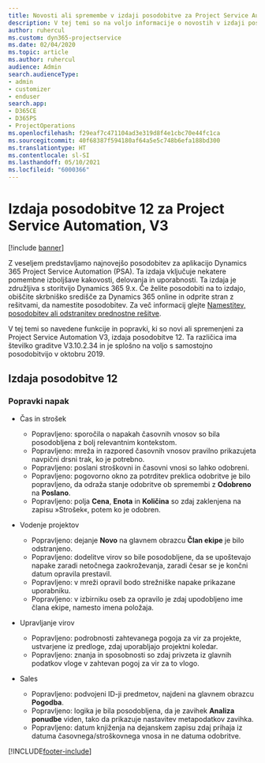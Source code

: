 ```yaml
---
title: Novosti ali spremembe v izdaji posodobitve za Project Service Automation 12, V3
description: V tej temi so na voljo informacije o novostih v izdaji posodobitve za Project Service Automation 12, V3.
author: ruhercul
ms.custom: dyn365-projectservice
ms.date: 02/04/2020
ms.topic: article
ms.author: ruhercul
audience: Admin
search.audienceType:
- admin
- customizer
- enduser
search.app:
- D365CE
- D365PS
- ProjectOperations
ms.openlocfilehash: f29eaf7c471104ad3e319d8f4e1cbc70e44fc1ca
ms.sourcegitcommit: 40f68387f594180af64a5e5c748b6efa188bd300
ms.translationtype: HT
ms.contentlocale: sl-SI
ms.lasthandoff: 05/10/2021
ms.locfileid: "6000366"
---
```

# <a name="project-service-automation-update-release-12-v3"></a>Izdaja posodobitve 12 za Project Service Automation, V3

[!include [banner](../includes/psa-now-project-operations.md)]

Z veseljem predstavljamo najnovejšo posodobitev za aplikacijo Dynamics 365 Project Service Automation (PSA). Ta izdaja vključuje nekatere pomembne izboljšave kakovosti, delovanja in uporabnosti. Ta izdaja je združljiva s storitvijo Dynamics 365 9.x. Če želite posodobiti na to izdajo, obiščite skrbniško središče za Dynamics 365 online in odprite stran z rešitvami, da namestite posodobitev. Za več informacij glejte [Namestitev, posodobitev ali odstranitev prednostne rešitve](/power-platform/admin/install-remove-preferred-solution).

V tej temi so navedene funkcije in popravki, ki so novi ali spremenjeni za Project Service Automation V3, izdaja posodobitve 12. Ta različica ima številko graditve V3.10.2.34 in je splošno na voljo s samostojno posodobitvijo v oktobru 2019.

## <a name="update-release-12"></a>Izdaja posodobitve 12

### <a name="bug-fixes"></a>Popravki napak

- Čas in strošek

    - Popravljeno: sporočila o napakah časovnih vnosov so bila posodobljena z bolj relevantnim kontekstom.
    - Popravljeno: mreža in razpored časovnih vnosov pravilno prikazujeta navpični drsni trak, ko je potrebno.
    - Popravljeno: poslani stroškovni in časovni vnosi so lahko odobreni.
    - Popravljeno: pogovorno okno za potrditev preklica odobritve je bilo popravljeno, da odraža stanje odobritve ob spremembi z **Odobreno** na **Poslano**.
    - Popravljeno: polja **Cena**, **Enota** in **Količina** so zdaj zaklenjena na zapisu »Strošek«, potem ko je odobren.

- Vodenje projektov

    - Popravljeno: dejanje **Novo** na glavnem obrazcu **Član ekipe** je bilo odstranjeno.
    - Popravljeno: dodelitve virov so bile posodobljene, da se upoštevajo napake zaradi netočnega zaokroževanja, zaradi česar se je končni datum opravila prestavil.
    - Popravljeno: v mreži opravil bodo strežniške napake prikazane uporabniku.
    - Popravljeno: v izbirniku oseb za opravilo je zdaj upodobljeno ime člana ekipe, namesto imena položaja.

- Upravljanje virov

    - Popravljeno: podrobnosti zahtevanega pogoja za vir za projekte, ustvarjene iz predloge, zdaj uporabljajo projektni koledar.
    - Popravljeno: znanja in sposobnosti so zdaj privzeta iz glavnih podatkov vloge v zahtevan pogoj za vir za to vlogo.

- Sales

    - Popravljeno: podvojeni ID-ji predmetov, najdeni na glavnem obrazcu **Pogodba**.
    - Popravljeno: logika je bila posodobljena, da je zavihek **Analiza ponudbe** viden, tako da prikazuje nastavitev metapodatkov zavihka.
    - Popravljeno: datum knjiženja na dejanskem zapisu zdaj prihaja iz datuma časovnega/stroškovnega vnosa in ne datuma odobritve.


[!INCLUDE[footer-include](../includes/footer-banner.md)]